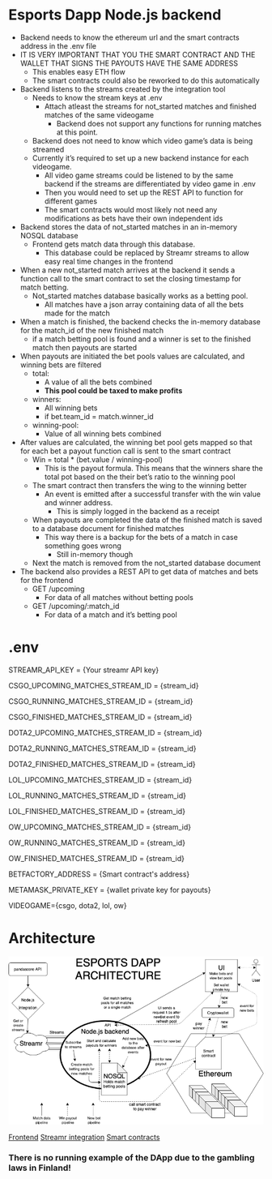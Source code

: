# Esports Dapp Node.js backend

* Backend needs to know the ethereum url and the smart contracts address in the .env file
* IT IS VERY IMPORTANT THAT YOU THE SMART CONTRACT AND THE WALLET THAT SIGNS THE PAYOUTS HAVE THE SAME ADDRESS
    * This enables easy ETH flow
    * The smart contracts could also be reworked to do this automatically
* Backend listens to the streams created by the integration tool
    * Needs to know the stream keys at .env
        * Attach atleast the streams for not_started matches and finished matches of the same videogame
            * Backend does not support any functions for running matches at this point.
    * Backend does not need to know which video game’s data is being streamed
    * Currently it’s required to set up a new backend instance for each videogame.
        * All video game streams could be listened to by the same backend if the streams are differentiated by video game in .env
        * Then you would need to set up the REST API to function for different games
        * The smart contracts would most likely not need any modifications as bets have their own independent ids
* Backend stores the data of not_started matches in an in-memory NOSQL database
    * Frontend gets match data through this database.
        * This database could be replaced by Streamr streams to allow easy real time changes in the frontend
* When a new not_started match arrives at the backend it sends a function call to the smart contract to set the closing timestamp for match betting.
    * Not_started matches database basically works as a betting pool.
        * All matches have a json array containing data of all the bets made for the match
* When a match is finished, the backend checks the in-memory database for the match_id of the new finished match
    * if a match betting pool is found and a winner is set to the finished match then payouts are started 
* When payouts are initiated the bet pools values are calculated, and winning bets are filtered 
    * total:
        * A value of all the bets combined
        * __This pool could be taxed to make profits__
    * winners:
        * All winning bets
        * if bet.team_id = match.winner_id 
    * winning-pool:
        * Value of all winning bets combined
* After values are calculated, the winning bet pool gets mapped so that for each bet a payout function call is sent to the smart contract
    * Win = total * (bet.value / winning-pool)
        * This is the payout formula. This means that the winners share the total pot based on the their bet’s ratio to the winning pool
    * The smart contract then transfers the wing to the winning better
        * An event is emitted after a successful transfer with the win value and winner address.
            * This is simply logged in the backend as a receipt
    * When payouts are completed the data of the finished match is saved to a database document for finished matches
        * This way there is a backup for the bets of a match in case something goes wrong
            * Still in-memory though
    * Next the match is removed from the not_started database document
* The backend also provides a REST API to get data of matches and bets for the frontend
    * GET /upcoming 
        * For data of all matches without betting pools
    * GET /upcoming/:match_id
        * For data of a match and it’s betting pool


# .env

STREAMR_API_KEY = {Your streamr API key}

CSGO_UPCOMING_MATCHES_STREAM_ID = {stream_id}

CSGO_RUNNING_MATCHES_STREAM_ID = {stream_id}

CSGO_FINISHED_MATCHES_STREAM_ID = {stream_id}


DOTA2_UPCOMING_MATCHES_STREAM_ID = {stream_id}

DOTA2_RUNNING_MATCHES_STREAM_ID = {stream_id}

DOTA2_FINISHED_MATCHES_STREAM_ID = {stream_id}


LOL_UPCOMING_MATCHES_STREAM_ID = {stream_id}

LOL_RUNNING_MATCHES_STREAM_ID = {stream_id}

LOL_FINISHED_MATCHES_STREAM_ID = {stream_id}


OW_UPCOMING_MATCHES_STREAM_ID = {stream_id}

OW_RUNNING_MATCHES_STREAM_ID = {stream_id}

OW_FINISHED_MATCHES_STREAM_ID = {stream_id}


BETFACTORY_ADDRESS = {Smart contract's address}

METAMASK_PRIVATE_KEY = {wallet private key for payouts}

VIDEOGAME={csgo, dota2, lol, ow}

# Architecture

![DApp architecture](./docs/esports_back.png)

[Frontend]()
[Streamr integration]()
[Smart contracts]()

### There is no running example of the DApp due to the gambling laws in Finland!